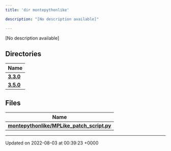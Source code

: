 ```yaml
---
title: 'dir montepythonlike'

description: "[No description available]"

---
```







[No description available]

## Directories

| Name           |
| -------------- |
| **[3.3.0](/documentation/code/main/files/dir_faa0f9f1a910b4e4bd430b9be8a31539/#dir-3.3.0)**  |
| **[3.5.0](/documentation/code/main/files/dir_677ded5cbb6afdddfdcfe2e08d019e9b/#dir-3.5.0)**  |

## Files

| Name           |
| -------------- |
| **[montepythonlike/MPLike_patch_script.py](/documentation/code/main/files/mplike__patch__script_8py/#file-mplike-patch-script.py)**  |






-------------------------------

Updated on 2022-08-03 at 00:39:23 +0000
